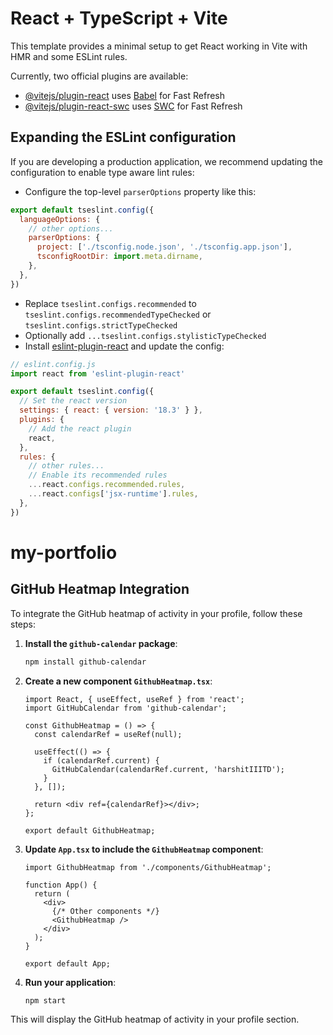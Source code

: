 # React + TypeScript + Vite

This template provides a minimal setup to get React working in Vite with HMR and some ESLint rules.

Currently, two official plugins are available:

- [@vitejs/plugin-react](https://github.com/vitejs/vite-plugin-react/blob/main/packages/plugin-react/README.md) uses [Babel](https://babeljs.io/) for Fast Refresh
- [@vitejs/plugin-react-swc](https://github.com/vitejs/vite-plugin-react-swc) uses [SWC](https://swc.rs/) for Fast Refresh

## Expanding the ESLint configuration

If you are developing a production application, we recommend updating the configuration to enable type aware lint rules:

- Configure the top-level `parserOptions` property like this:

```js
export default tseslint.config({
  languageOptions: {
    // other options...
    parserOptions: {
      project: ['./tsconfig.node.json', './tsconfig.app.json'],
      tsconfigRootDir: import.meta.dirname,
    },
  },
})
```

- Replace `tseslint.configs.recommended` to `tseslint.configs.recommendedTypeChecked` or `tseslint.configs.strictTypeChecked`
- Optionally add `...tseslint.configs.stylisticTypeChecked`
- Install [eslint-plugin-react](https://github.com/jsx-eslint/eslint-plugin-react) and update the config:

```js
// eslint.config.js
import react from 'eslint-plugin-react'

export default tseslint.config({
  // Set the react version
  settings: { react: { version: '18.3' } },
  plugins: {
    // Add the react plugin
    react,
  },
  rules: {
    // other rules...
    // Enable its recommended rules
    ...react.configs.recommended.rules,
    ...react.configs['jsx-runtime'].rules,
  },
})
```
# my-portfolio

## GitHub Heatmap Integration

To integrate the GitHub heatmap of activity in your profile, follow these steps:

1. **Install the `github-calendar` package**:
   ```sh
   npm install github-calendar
   ```

2. **Create a new component `GithubHeatmap.tsx`**:
   ```tsx
   import React, { useEffect, useRef } from 'react';
   import GitHubCalendar from 'github-calendar';

   const GithubHeatmap = () => {
     const calendarRef = useRef(null);

     useEffect(() => {
       if (calendarRef.current) {
         GitHubCalendar(calendarRef.current, 'harshitIIITD');
       }
     }, []);

     return <div ref={calendarRef}></div>;
   };

   export default GithubHeatmap;
   ```

3. **Update `App.tsx` to include the `GithubHeatmap` component**:
   ```tsx
   import GithubHeatmap from './components/GithubHeatmap';

   function App() {
     return (
       <div>
         {/* Other components */}
         <GithubHeatmap />
       </div>
     );
   }

   export default App;
   ```

4. **Run your application**:
   ```sh
   npm start
   ```

This will display the GitHub heatmap of activity in your profile section.
